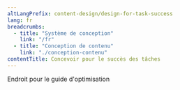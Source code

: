 ```yaml
---
altLangPrefix: content-design/design-for-task-success
lang: fr
breadcrumbs:
  - title: "Système de conception"
    link: "/fr"
  - title: "Conception de contenu"
    link: "./conception-contenu"
contentTitle: Concevoir pour le succès des tâches
---
```

<p>Endroit pour le guide d'optimisation</p>
